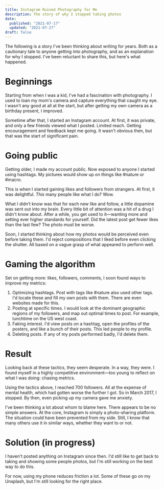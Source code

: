 ```yaml
---
title: Instagram Ruined Photography for Me
description: The story of why I stopped taking photos
date:
  published: "2021-07-17"
  updated: "2021-07-27"
draft: false
---
```


The following is a story I've been thinking about writing for years. Both as a cautionary tale to anyone getting into photography, and as an explanation for why I stopped. I've been reluctant to share this, but here's what happened.

# Beginnings

Starting from when I was a kid, I've had a fascination with photography. I used to loan my mom's camera and capture everything that caught my eye. I wasn't any good at all at the start, but after getting my own camera as a birthday present, I improved.

Sometime after that, I started an Instagram account. At first, it was private, and only a few friends viewed what I posted. Limited reach. Getting encouragement and feedback kept me going. It wasn't obvious then, but that was the start of significant pain.

# Going public

Getting older, I made my account public. Now exposed to anyone I started using hashtags. My pictures would show up on things like #nature or #macro.

This is when I started gaining likes and followers from strangers. At first, it was delightful. _This_ many people like what I do? Wow.

What I didn’t know was that for each new like and follow, a little dopamine was sent out into my brain. Every little bit of attention was a hit of a drug I didn't know about. After a while, you get used to it—wanting more and setting ever higher standards for yourself. Did the latest post get fewer likes than the last few? The photo must be worse.

Soon, I started thinking about how my photos would be perceived even before taking them. I'd reject compositions that I liked before even clicking the shutter. All based on a vague grasp of what appeared to perform well.

# Gaming the algorithm

Set on getting more: likes, followers, comments, I soon found ways to improve my metrics:

1. Optimizing hashtags. Post with tags like #nature also used other tags. I'd locate these and fill my own posts with them. There are even websites made for this.
2. Posting at specific times. I would look at the dominant geographic regions of my followers, and map out optimal times to post. For example, lunchtime on the US west coast.
3. Faking interest. I'd view posts on a hashtag, open the profiles of the posters, and like a bunch of their posts. This led people to my profile.
4. Deleting posts. If any of my posts performed badly, I'd delete them.

# Result

Looking back at these tactics, they seem desperate. In a way, they were. I found myself in a highly competitive environment—too young to reflect on what I was doing: chasing metrics.

Using the tactics above, I reached 700 followers. All at the expense of mental health, which had gotten worse the further I got. So in March 2017, I stopped. By then, even picking up my camera gave me anxiety.

I've been thinking a lot about whom to blame here. There appears to be no simple answers. At the core, Instagram is simply a photo-sharing platform. The situation could have been prevented from my side. Still, I know that many others use it in similar ways, whether they want to or not.

# Solution (in progress)

I haven't posted anything on Instagram since then. I'd still like to get back to taking and showing some people photos, but I'm still working on the best way to do this.

For now, using my phone reduces friction a lot. Some of these go on my Unsplash, but I'm still looking for the right place.

